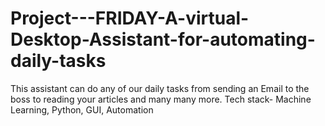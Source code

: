 # Project---FRIDAY-A-virtual-Desktop-Assistant-for-automating-daily-tasks
This assistant can do any of our daily tasks from sending an Email to the boss to reading your articles and many many more.  Tech stack- Machine Learning, Python, GUI, Automation
